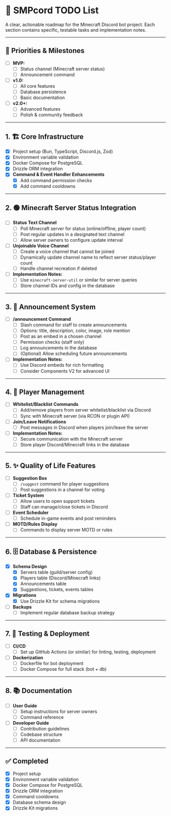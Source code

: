 # 📝 SMPcord TODO List

A clear, actionable roadmap for the Minecraft Discord bot project. Each section contains specific, testable tasks and implementation notes.

---

## 🏁 Priorities & Milestones
- [ ] **MVP:**
  - [ ] Status channel (Minecraft server status)
  - [ ] Announcement command
- [ ] **v1.0:**
  - [ ] All core features
  - [ ] Database persistence
  - [ ] Basic documentation
- [ ] **v2.0+:**
  - [ ] Advanced features
  - [ ] Polish & community feedback

---

## 1. 🏗️ Core Infrastructure
- [x] Project setup (Bun, TypeScript, Discord.js, Zod)
- [x] Environment variable validation
- [x] Docker Compose for PostgreSQL
- [x] Drizzle ORM integration
- [x] **Command & Event Handler Enhancements**
  - [x] Add command permission checks
  - [x] Add command cooldowns

---

## 2. 🟢 Minecraft Server Status Integration
- [ ] **Status Text Channel**
  - [ ] Poll Minecraft server for status (online/offline, player count)
  - [ ] Post regular updates in a designated text channel
  - [ ] Allow server owners to configure update interval
- [ ] **Unjoinable Voice Channel**
  - [ ] Create a voice channel that cannot be joined
  - [ ] Dynamically update channel name to reflect server status/player count
  - [ ] Handle channel recreation if deleted
- [ ] **Implementation Notes:**
  - [ ] Use `minecraft-server-util` or similar for server queries
  - [ ] Store channel IDs and config in the database

---

## 3. 📢 Announcement System
- [ ] **/announcement Command**
  - [ ] Slash command for staff to create announcements
  - [ ] Options: title, description, color, image, role mention
  - [ ] Post as an embed in a chosen channel
  - [ ] Permission checks (staff only)
  - [ ] Log announcements in the database
  - [ ] (Optional) Allow scheduling future announcements
- [ ] **Implementation Notes:**
  - [ ] Use Discord embeds for rich formatting
  - [ ] Consider Components V2 for advanced UI

---

## 4. 👤 Player Management
- [ ] **Whitelist/Blacklist Commands**
  - [ ] Add/remove players from server whitelist/blacklist via Discord
  - [ ] Sync with Minecraft server (via RCON or plugin API)
- [ ] **Join/Leave Notifications**
  - [ ] Post messages in Discord when players join/leave the server
- [ ] **Implementation Notes:**
  - [ ] Secure communication with the Minecraft server
  - [ ] Store player Discord/Minecraft links in the database

---

## 5. ✨ Quality of Life Features
- [ ] **Suggestion Box**
  - [ ] `/suggest` command for player suggestions
  - [ ] Post suggestions in a channel for voting
- [ ] **Ticket System**
  - [ ] Allow users to open support tickets
  - [ ] Staff can manage/close tickets in Discord
- [ ] **Event Scheduler**
  - [ ] Schedule in-game events and post reminders
- [ ] **MOTD/Rules Display**
  - [ ] Commands to display server MOTD or rules

---

## 6. 🗄️ Database & Persistence
- [x] **Schema Design**
  - [x] Servers table (guild/server config)
  - [x] Players table (Discord/Minecraft links)
  - [x] Announcements table
  - [x] Suggestions, tickets, events tables
- [x] **Migrations**
  - [x] Use Drizzle Kit for schema migrations
- [ ] **Backups**
  - [ ] Implement regular database backup strategy

---

## 7. 🧪 Testing & Deployment
- [ ] **CI/CD**
  - [ ] Set up GitHub Actions (or similar) for linting, testing, deployment
- [ ] **Dockerization**
  - [ ] Dockerfile for bot deployment
  - [ ] Docker Compose for full stack (bot + db)

---

## 8. 📚 Documentation
- [ ] **User Guide**
  - [ ] Setup instructions for server owners
  - [ ] Command reference
- [ ] **Developer Guide**
  - [ ] Contribution guidelines
  - [ ] Codebase structure
  - [ ] API documentation

---

## ✅ Completed
- [x] Project setup
- [x] Environment variable validation
- [x] Docker Compose for PostgreSQL
- [x] Drizzle ORM integration
- [x] Command cooldowns
- [x] Database schema design
- [x] Drizzle Kit migrations 